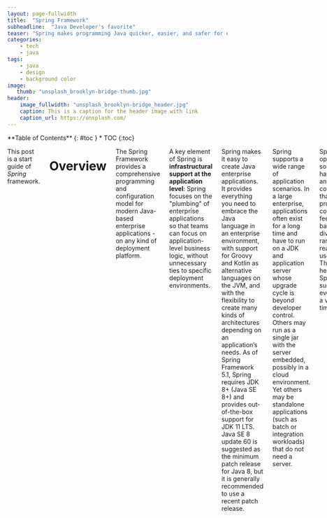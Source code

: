 ```yaml
---
layout: page-fullwidth
title:  "Spring Framework"
subheadline:  "Java Developer's favorite"
teaser: "Spring makes programming Java quicker, easier, and safer for everybody."
categories:
    - tech
    - java
tags:
    - java
    - design
    - background color
image:
   thumb: "unsplash_brooklyn-bridge-thumb.jpg"
header:
    image_fullwidth: "unsplash_brooklyn-bridge_header.jpg"
    caption: This is a caption for the header image with link
    caption_url: https://unsplash.com/
---
```

<div class="row">
<div class="medium-4 medium-push-8 columns" markdown="1">
<div class="panel radius" markdown="1">
**Table of Contents**
{: #toc }
*  TOC
{:toc}
</div>
</div><!-- /.medium-4.columns -->

<div class="medium-8 medium-pull-4 columns" markdown="1">
<!--more-->

This post is a start guide of *Spring* framework.

# Overview

 The Spring Framework provides a comprehensive programming and configuration model for modern Java-based enterprise applications - on any kind of deployment platform.

 A key element of Spring is **infrastructural support at the application level**: Spring focuses on the "plumbing" of enterprise applications so that teams can focus on application-level business logic, without unnecessary ties to specific deployment environments.

 Spring makes it easy to create Java enterprise applications. It provides everything you need to embrace the Java language in an enterprise environment, with support for Groovy and Kotlin as alternative languages on the JVM, and with the flexibility to create many kinds of architectures depending on an application’s needs. As of Spring Framework 5.1, Spring requires JDK 8+ (Java SE 8+) and provides out-of-the-box support for JDK 11 LTS. Java SE 8 update 60 is suggested as the minimum patch release for Java 8, but it is generally recommended to use a recent patch release.

 Spring supports a wide range of application scenarios. In a large enterprise, applications often exist for a long time and have to run on a JDK and application server whose upgrade cycle is beyond developer control. Others may run as a single jar with the server embedded, possibly in a cloud environment. Yet others may be standalone applications (such as batch or integration workloads) that do not need a server.

 Spring is open source. It has a large and active community that provides continuous feedback based on a diverse range of real-world use cases. This has helped Spring to successfully evolve over a very long time.

# IOC Container and Beans

 Foremost amongst these is the **Spring Framework’s Inversion of Control** (IoC) container. A thorough treatment of the Spring Framework’s IoC container is closely followed by comprehensive coverage of **Spring’s Aspect-Oriented Programming** (AOP) technologies. The Spring Framework has its own AOP framework, which is conceptually easy to understand and which successfully addresses the 80% sweet spot of AOP requirements in Java enterprise programming.

## Introduction

 **IoC** is also known as **dependency injection** (DI). It is a process whereby objects define their dependencies (that is, the other objects they work with) only through constructor arguments, arguments to a factory method, or properties that are set on the object instance after it is constructed or returned from a factory method. The container then injects those dependencies when it creates the bean. This process is fundamentally the **inverse** (hence the name, Inversion of Control) of the bean itself controlling the instantiation or location of its dependencies by using **direct construction of classes** or a mechanism such as the Service Locator pattern.

 The `org.springframework.beans` and `org.springframework.context` packages are the basis for Spring Framework’s **IoC container**. The `BeanFactory` interface provides an advanced configuration mechanism capable of managing any type of object. `ApplicationContext` is a sub-interface of `BeanFactory`.

In Spring, the objects that form the backbone of your application and that are managed by the Spring IoC container are called **beans**. A bean is an object that is **instantiated, assembled, and otherwise managed by a Spring IoC container**. Otherwise, a bean is simply one of many objects in your application. Beans, and the dependencies among them, are reflected in the configuration metadata used by a container.

### Container

The `org.springframework.context.ApplicationContext` interface represents the **Spring IoC container** and is responsible for **instantiating, configuring, and assembling the beans**. The container gets its instructions on what objects to instantiate, configure, and assemble by **reading configuration metadata**. The configuration metadata is represented in ***XML***, **Java annotations**, or **Java code**. It lets you express the objects that compose your application and the rich interdependencies between those objects.

Several implementations of the ·ApplicationContext interface· are supplied with Spring. In stand-alone applications, it is common to create an instance of `ClassPathXmlApplicationContext` or `FileSystemXmlApplicationContext`. While ***XML*** has been the traditional format for defining configuration metadata, you can instruct the container to use **Java annotations or code as the metadata format** by providing a small amount of ***XML*** configuration to declaratively enable support for these additional metadata formats.

The following diagram shows a high-level view of how Spring works. Your application classes are combined with configuration metadata so that, after the `ApplicationContext` is created and initialized, you have a fully configured and executable system or application.

![Spring](https://docs.spring.io/spring/docs/5.3.0-SNAPSHOT/spring-framework-reference/images/container-magic.png)
<center>The Spring IoC container</center>

#### Configuring Metadata

As the preceding diagram shows, the **Spring IoC container** consumes a form of configuration metadata. **This configuration metadata represents how you, as an application developer, tell the Spring container to instantiate, configure, and assemble the objects in your application**.

Configuration metadata is traditionally supplied in a simple and intuitive ***XML*** format.

**These bean definitions correspond to the actual objects that make up your application**. Typically, you define **service layer objects**, **data access objects** (`DAO`s), presentation objects such as Struts Action instances, infrastructure objects such as Hibernate `SessionFactories`, `JMS Queues`, and so forth. Typically, one does not configure fine-grained domain objects in the container, because it is usually the responsibility of `DAOs` and business logic to create and load domain objects. However, you can use Spring’s integration with AspectJ to configure objects that have been created outside the control of an IoC container. See Using AspectJ to dependency-inject domain objects with Spring.

The following example shows the basic structure of **XML-based configuration metadata**

```xml
<?xml version="1.0" encoding="UTF-8"?>
<beans xmlns="http://www.springframework.org/schema/beans"
    xmlns:xsi="http://www.w3.org/2001/XMLSchema-instance"
    xsi:schemaLocation="http://www.springframework.org/schema/beans
        https://www.springframework.org/schema/beans/spring-beans.xsd">

    <bean id="..." class="...">  
        <!-- collaborators and configuration for this bean go here -->
    </bean>

    <bean id="..." class="...">
        <!-- collaborators and configuration for this bean go here -->
    </bean>

    <!-- more bean definitions go here -->

</beans>
```

 + The id attribute is a string that identifies the individual bean definition.
 + The class attribute defines the type of the bean and uses the fully qualified
    classname.

#### Instantiating a Container

The location path or paths supplied to an `ApplicationContext` constructor are **resource strings that let the container load configuration metadata** from a variety of external resources, such as the local file system, the Java `CLASSPATH`, and so on.

```java
ApplicationContext context = new ClassPathXmlApplicationContext("services.xml", "daos.xml");
```

The following example shows the service layer objects (`services.xml`) configuration file:

```xml


<?xml version="1.0" encoding="UTF-8"?>
<beans xmlns="http://www.springframework.org/schema/beans"
    xmlns:xsi="http://www.w3.org/2001/XMLSchema-instance"
    xsi:schemaLocation="http://www.springframework.org/schema/beans
        https://www.springframework.org/schema/beans/spring-beans.xsd">

    <!-- services -->

    <bean id="petStore" class="org.springframework.samples.jpetstore.services.PetStoreServiceImpl">
        <property name="accountDao" ref="accountDao"/>
        <property name="itemDao" ref="itemDao"/>
        <!-- additional collaborators and configuration for this bean go here -->
    </bean>

    <!-- more bean definitions for services go here -->

</beans>
```

The following example shows the data access objects `daos.xml` file:

```xml
<?xml version="1.0" encoding="UTF-8"?>
<beans xmlns="http://www.springframework.org/schema/beans"
    xmlns:xsi="http://www.w3.org/2001/XMLSchema-instance"
    xsi:schemaLocation="http://www.springframework.org/schema/beans
        https://www.springframework.org/schema/beans/spring-beans.xsd">

    <bean id="accountDao"
        class="org.springframework.samples.jpetstore.dao.jpa.JpaAccountDao">
        <!-- additional collaborators and configuration for this bean go here -->
    </bean>

    <bean id="itemDao" class="org.springframework.samples.jpetstore.dao.jpa.JpaItemDao">
        <!-- additional collaborators and configuration for this bean go here -->
    </bean>

    <!-- more bean definitions for data access objects go here -->

</beans>
```
In the preceding example, the service layer consists of the `PetStoreServiceImpl` class and two data access objects of the types `JpaAccountDao` and `JpaItemDao` (based on the JPA **Object-Relational Mapping standard**). The property name element refers to the name of the **JavaBean** property, and the `ref` element refers to the name of another bean definition. This linkage between `id` and `ref` elements expresses the **dependency** between collaborating objects.

#### Composing XML-based Configuration Metadata

It can be useful to have bean definitions span multiple `XML` files. Often, each individual `XML` configuration file represents a **logical layer or module** in your architecture.

You can use the application **context constructor** to load bean definitions from all these `XML` fragments. This constructor takes multiple Resource locations. Alternatively, use one or more occurrences of the `<import/>` element to load bean definitions from another file or files. The following example shows how to do so:

```xml
<beans>
    <import resource="services.xml"/>
    <import resource="resources/messageSource.xml"/>
    <import resource="/resources/themeSource.xml"/>

    <bean id="bean1" class="..."/>
    <bean id="bean2" class="..."/>
</beans>
```

In the preceding example, external bean definitions are loaded from three files: `services.xml`, `messageSource.xml`, and `themeSource.xml`. All location paths are relative to the definition file doing the importing, so `services.xml` must be in the **same directory or classpath location as the file doing the importing**, while `messageSource.xml` and `themeSource.xml` must be in a resources location below the location of the importing file. As you can see, a leading slash is ignored. However, given that these paths are relative, it is better form not to use the slash at all. The contents of the files being imported, including the top level `<beans/>`element, must be valid XML bean definitions, according to the Spring Schema.

#### Using the Container

The `ApplicationContext` is the interface for an advanced factory capable of **maintaining a registry of different beans and their dependencies**. By using the method `T getBean(String name, Class<T> requiredType)`, you can retrieve instances of your beans.

The ApplicationContext lets you read bean definitions and access them, as the following example shows:

```java
// create and configure beans
ApplicationContext context = new ClassPathXmlApplicationContext("services.xml", "daos.xml");

// retrieve configured instance
PetStoreService service = context.getBean("petStore", PetStoreService.class);

// use configured instance
List<String> userList = service.getUsernameList();
```
With **`Groovy` configuration**, bootstrapping looks very similar. It has a different context implementation class which is **Groovy-aware** (but also understands `XML` bean definitions). The following example shows Groovy configuration:

```java
ApplicationContext context = new GenericGroovyApplicationContext("services.groovy", "daos.groovy");
```

The most flexible variant is `GenericApplicationContext` in combination with reader delegates — for example, with `XmlBeanDefinitionReader` for `XML` files, as the following example shows:

```java
GenericApplicationContext context = new GenericApplicationContext();
new XmlBeanDefinitionReader(context).loadBeanDefinitions("services.xml", "daos.xml");
context.refresh();
```

You can also use the `GroovyBeanDefinitionReader` for Groovy files, as the following example shows:

```java
GenericApplicationContext context = new GenericApplicationContext();
new GroovyBeanDefinitionReader(context).loadBeanDefinitions("services.groovy", "daos.groovy");
context.refresh();
```

You can then use `getBean` to retrieve instances of your beans. The `ApplicationContext` interface has a few other methods for retrieving beans, but, ideally, your application code should never use them. Indeed, your application code should have no calls to the `getBean()` method at all and thus have no dependency on `Spring APIs` at all. For example, Spring’s integration with web frameworks provides dependency injection for various web framework components such as controllers and `JSF-managed beans`, letting you declare a dependency on a specific bean through metadata (such as an autowiring annotation).

For example, to generate a simple object "Hello", we can use beans to help create it.

```java
public class Hello {
    private String str;

    public String getStr() {
        return str;
    }

    public void setStr(String str) {
        this.str = str;
    }

    @Override
    public String toString() {
        return "Hello{" +
                "str='" + str + '\'' +
                '}';
    }
}
```
In the Resource, there is a new `xml` file called bean.xml and before the creation of the Spring framework, it should load the `.jar`
files from `maven` first.

![Import"jar"FIle](https://thumbnail0.baidupcs.com/thumbnail/6ef0d0d60v0cf4a96fe017f7c5c90651?fid=156850721-250528-4134635253381&time=1595498400&rt=sh&sign=FDTAER-DCb740ccc5511e5e8fedcff06b081203-aaqsFTlD2kqajUOkcni9lCxq%2FEg%3D&expires=8h&chkv=0&chkbd=0&chkpc=&dp-logid=4749204848576213673&dp-callid=0&size=c710_u400&quality=100&vuk=-&ft=video)
<center>Import ".jar" Files</center>

![XML](https://thumbnail0.baidupcs.com/thumbnail/0fcb47027k544022b0fa7f07f5b20bde?fid=156850721-250528-155151245752296&time=1595498400&rt=sh&sign=FDTAER-DCb740ccc5511e5e8fedcff06b081203-2ALsgCNxyRdOWnNz87ySv0lDzNU%3D&expires=8h&chkv=0&chkbd=0&chkpc=&dp-logid=4749176904738517390&dp-callid=0&size=c710_u400&quality=100&vuk=-&ft=video)
<center>XML file Detail</center>

```xml
<?xml version="1.0" encoding="UTF-8"?>
<beans xmlns="http://www.springframework.org/schema/beans"
       xmlns:xsi="http://www.w3.org/2001/XMLSchema-instance"
       xsi:schemaLocation="http://www.springframework.org/schema/beans
        https://www.springframework.org/schema/beans/spring-beans.xsd">


    <!--Using Spring to create objects, Bean is the generator in Spring
    Type  Name  = new Type();
    Hello hello = new Hello();
    id          = name
    class       = new Object;
    property is to assign a value to the object
    -->

    <bean id="Hello" class="Hello">
        <!-- additional collaborators and configuration for this bean go here -->
            <property name="str" value="Spring"/>
    </bean>
    <!-- more bean definitions for data access objects go here -->

</beans>
```

And finally, the testing method looks like what the code below describes:

```java
import org.springframework.context.ApplicationContext;
import org.springframework.context.support.ClassPathXmlApplicationContext;

public class myTest {
    public static void main(String[] args){
        ApplicationContext context = new ClassPathXmlApplicationContext("bean.xml");
        Hello hello = (Hello) context.getBean("Hello");
        System.out.println(hello.toString());
    }
}
```
#### Spring Configuration

1. ailas
    By using ailas, the constructor can be called by another name. Adding a extra line in the `xml` and we can use the ailas. 

    ```xml
    <alias name="Hello" alias="hhhh"/>
    ```

    ```java
    ublic class myTest {
    public static void main(String[] args){
        ApplicationContext context = new ClassPathXmlApplicationContext( "bean.xml");
        Hello hello = (Hello) context.getBean("hhhh");
        System.out.println(hello.toString());
        }
    }
    ```
    And the output is also

    ```java
    Hello{str='Spring'}
    
    ```

    Also, using `name` in the properties can be called.

    ```xml
    <bean id="Hello" class="Hello" name="sk">
    ```
    Then test it using "sk"
    ```java
    ublic class myTest {
    public static void main(String[] args){
        ApplicationContext context = new ClassPathXmlApplicationContext( "bean.xml");
        Hello hello = (Hello) context.getBean("sk");
        System.out.println(hello.toString());
        }
    }
    ```
    The outout is also:

    ```java
    Hello{str='Spring'}
    
    ```
2. Import

    Assume that there is a team colarborating with each other to exploit, `import` can combine the beans to be a whole entity. Usually, different beans are in charge of different part of calsses, and the configurations are rendered in different beans. We can combine these beans to be a whole configuration file.

    In the `applicationContext.xml`, there imports other three beans:

    ```xml
        <?xml version="1.0" encoding="UTF-8"?>
    <beans xmlns="http://www.springframework.org/schema/beans"
        xmlns:xsi="http://www.w3.org/2001/XMLSchema-instance"
        xsi:schemaLocation="http://www.springframework.org/schema/beans http://www.springframework.org/schema/beans/spring-beans.xsd">
        <import resource="bean.xml"/>
        <import resource="bean1.xml"/>
        <import resource="bean2.xml"/>
    </beans>
    ```

### Dependency Input

Through **Set**:

+ Dependencies: The creation of Bean objects is depended on the container
+ Input: The properties of Bean objects are depended on the container

For example:

There are classes named `students` and `Adrress` having complcated types,

```java
import javafx.beans.property.Property;

import java.util.Arrays;
import java.util.List;
import java.util.Map;
import java.util.Set;

public class student {

    private String name;
    private Address address;
    private  String[] books;
    private List<String> hobbys;
    private Map<String,String> card;
    private Set<String> games;
    private String wife;
    private Property info;

    @Override
    public String toString() {
        return "student{" +
                "name='" + name + '\'' +
                ", address=" + address +
                ", books=" + Arrays.toString(books) +
                ", hobbys=" + hobbys +
                ", card=" + card +
                ", games=" + games +
                ", wife='" + wife + '\'' +
                ", info=" + info +
                '}';
    }

    public void setName(String name) {
        this.name = name;
    }

    public void setAddress(Address address) {
        this.address = address;
    }

    public void setBooks(String[] books) {
        this.books = books;
    }

    public void setHobbys(List<String> hobbys) {
        this.hobbys = hobbys;
    }

    public void setCard(Map<String, String> card) {
        this.card = card;
    }

    public void setGames(Set<String> games) {
        this.games = games;
    }

    public void setWife(String wife) {
        this.wife = wife;
    }

    public void setInfo(Object info) {
        this.info.setValue(info);
    }

    public String getName() {
        return name;
    }

    public Address getAddress() {
        return address;
    }

    public String[] getBooks() {
        return books;
    }

    public List<String> getHobbys() {
        return hobbys;
    }

    public Map<String, String> getCard() {
        return card;
    }

    public Set<String> getGames() {
        return games;
    }

    public String getWife() {
        return wife;
    }

    public Object getInfo() {
        return info.getName();
    }

    public Property infoProperty() {
        return info;
    }
}
```
Class `Addess`:
```java
public class Address {
    private String address;

    public void setAddress(String address) {
        this.address = address;
    }

    public String getAddress() {
        return address;
    }

    @Override
    public String toString() {
        return "Address{" +
                "address='" + address + '\'' +
                '}';
    }
}

```
The properties of complicated types can be demonstrated as follows:

```xml
<?xml version="1.0" encoding="UTF-8"?>
<beans xmlns="http://www.springframework.org/schema/beans"
       xmlns:xsi="http://www.w3.org/2001/XMLSchema-instance"
       xsi:schemaLocation="http://www.springframework.org/schema/beans
        https://www.springframework.org/schema/beans/spring-beans.xsd">

    <bean id="address" class="Address" name="sk">
           <property name="address" value="SH"/>
    </bean>
    <bean id="student" class="student" name="student2">
        <property name="name" value="danny"/>
        <property name="address" ref="address"/>
        <!--Array-->
        <property name="books">
            <array>
                <value>Harri Porter</value>
                <value>Red Mansion</value>
                <value>Gone With the Wind</value>
            </array>
        </property>
        <!--List-->
        <property name="hobbys">
            <list>
                <value>Music</value>
                <value>Reading</value>
            </list>
        </property>
        <!--Map-->
        <property name="card">
            <map>
                <entry key="ID" value="111111111"/>
                <entry key="BankCard" value="00000000"/>
            </map>
        </property>
        <!--Set-->
        <property name="games">
            <set>
                <value>LOL</value>
                <value>CF</value>
            </set>
        </property>
        <!--NULL-->
        <property name="wife">
            <null></null>
        </property>
        <!--Properties-->
        <property name="info">
            <props>
                <prop key="IDcard">10010</prop>
                <prop key="sex">Male</prop>
            </props>
        </property>
    </bean>

    <!-- more bean definitions for data access objects go here -->

</beans>
```

### Scope of dependencies

When you create a bean definition, you create a recipe for creating actual instances of the class defined by that bean definition. The idea that a bean definition is a recipe is important, because it means that, as with a class, **you can create many object instances from a single recipe**.

You can control not only the **various dependencies and configuration values that are to be plugged into an object that is created from a particular bean definition but also control the scope of the objects created from a particular bean definition**. This approach is powerful and flexible, because you can choose the scope of the objects you create through configuration instead of having to bake in the scope of an object at the Java class level. Beans can be defined to be deployed in one of a number of scopes. The Spring Framework supports **six scopes**, four of which are available only if you use a web-aware `ApplicationContext`. You can also create a custom scope.

![BEANSCOPE](https://thumbnail0.baidupcs.com/thumbnail/0887fa486qccb2942a6b9561e87e9615?fid=156850721-250528-477468679693565&time=1595836800&rt=sh&sign=FDTAER-DCb740ccc5511e5e8fedcff06b081203-gy4FSuW9lSb0TymhmwPKeFs11yY%3D&expires=8h&chkv=0&chkbd=0&chkpc=&dp-logid=4840294956942370272&dp-callid=0&size=c710_u400&quality=100&vuk=-&ft=video)
<center>Bean Scope</center>

+ Singleton(default)

    ![SINGLETON](https://thumbnail0.baidupcs.com/thumbnail/0887fa486qccb2942a6b9561e87e9615?fid=156850721-250528-477468679693565&time=1595836800&rt=sh&sign=FDTAER-DCb740ccc5511e5e8fedcff06b081203-gy4FSuW9lSb0TymhmwPKeFs11yY%3D&expires=8h&chkv=0&chkbd=0&chkpc=&dp-logid=4840317173723535588&dp-callid=0&size=c710_u400&quality=100&vuk=-&ft=video)

    ```xml
    <bean id="accountService" class="com.something.DefaultAccountService"/>
    <!-- the following is equivalent, though redundant (singleton scope is the default) -->
    <bean id="accountService" class="com.something.DefaultAccountService" scope="singleton"/>
    ```

+ Prototype

    ```xml
    <bean id="accountService" class="com.something.DefaultAccountService" scope="prototype"/>
    ```

    ![prototype](https://thumbnail0.baidupcs.com/thumbnail/6b4692be2k9896928ee5e1a6686e45e5?fid=156850721-250528-155704978471242&time=1595836800&rt=sh&sign=FDTAER-DCb740ccc5511e5e8fedcff06b081203-2xhwdj2p365hakYl3Ful%2FiqYhKs%3D&expires=8h&chkv=0&chkbd=0&chkpc=&dp-logid=4840329398313108792&dp-callid=0&size=c710_u400&quality=100&vuk=-&ft=video)

### Auto-configuration

    ```xml
    <bean id="cat" class="cat">
        <property name="name" value="ROll"/>
    </bean>
    <bean id="dag" class="dog">
        <property name="name" value="WangCai"/>
    <!--
        byName: will find the context in the container where the `bean id` is the same as the the object's `set()` method  
        byType: will find the context in the container where the class is the same as the the object class.  
    -->
    <bean id="people" class="people" autowire="byName">
        <property name="name" value="Danny"/>
    </bean>
    ```

 + **ByName** autowire

 It needs to ensure that the `id` of all the `beans` are sole, and this bean needs to be kept consistent with the **value** of the `setter`'s property  taht is automatically inputted. 

 + **ByType** autowire

 It needs to ensure that the `class` of all the `beans` are sole, and this bean needs to be kept consistent with the **class's** property  taht is automatically inputted. 

## Annotation-based Container Configuration

 The introduction of annotation-based configuration raised the question of whether **this approach is “better” than XML**. The short answer is “it depends.” The long answer is that each approach has its pros and cons, and, usually, it is up to the developer to decide which strategy suits them better. Due to the way they are defined, annotations provide a lot of context in their declaration, leading to **shorter and more concise configuration**. However, `XML` excels at wiring up components without touching their source code or recompiling them. Some developers prefer having the wiring close to the source while others argue that annotated classes are no longer POJOs and, furthermore, that the configuration becomes decentralized and harder to control.

 No matter the choice, Spring can accommodate both styles and even mix them together. It is worth pointing out that through its `JavaConfig` option, Spring lets annotations be used in a non-invasive way, without touching the target components source code and that, in terms of tooling, all configuration styles are supported by the Spring Tools for Eclipse.

 1. Import constraint: **context** constraint
 2. Configurate the annotation suport: context:annotation-config/

```xml
<?xml version="1.0" encoding="UTF-8"?>
<beans xmlns="http://www.springframework.org/schema/beans"
    xmlns:xsi="http://www.w3.org/2001/XMLSchema-instance"
    xmlns:context="http://www.springframework.org/schema/context"
    xsi:schemaLocation="http://www.springframework.org/schema/beans
        https://www.springframework.org/schema/beans/spring-beans.xsd
        http://www.springframework.org/schema/context
        https://www.springframework.org/schema/context/spring-context.xsd">

    <context:annotation-config/>

</beans>
```
### @Autowired Annotation & @Qualifier
 For example, in the previous instance, we can add `@Autowired` annotation before the objects creation. Besides, if one `@Autowired` cannot finish assemble the objects, we can add `@Qualifier(Value="XXX")` to configurate the use of `@Autowired`, and determine one only **bean object**:

 ```java
 import org.springframework.beans.factory.annotation.Autowired;

 public class people {
    @Autowired
    @Qualifier(Value="cat111")
    private cat Cat;
    @Autowired
    @Qualifier(Value="dog222")
    private dog Dog;
    private String name;
 
 ```

 In the `beans.xml`, the code can be simplified:

 ```xml
    <bean id="cat" class="cat"/>
    <bean id="cat111" class="cat"/>
    <bean id="dag" class="dog"/>
    <bean id="dag222" class="dog"/>

    <bean id="people" class="people" autowire="byName">
        <property name="name" value="Danny"/>
    </bean>
 ```

### @Resource Annotation

 ```java
 public class people {
    @Resource
    private cat Cat;
    @Resource
    private dog Dog;
    private String name;
 ```

 + The differences between `@Resource` and `@Autowired` 
    + They can both be applied in the process of automatical configuration, and can both be put at the property configurations.
    + `@Autowired` is realized through `byName`, and the corresponding object must exist.
    + `@Resource` is realized through `byName` by default, if it cannot find the key words, it will realize through `byType`. If both of the two method cannot find, it will generate an error.
    + The execution order of there two methods are various: `@Autowired` by `byType` while `@Resource` by `byName` in default.
    + `@Nullable` can make the instance to be **NULL**.

### @Component Annotation

```xml
<?xml version="1.0" encoding="UTF-8"?>
<beans xmlns="http://www.springframework.org/schema/beans"
       xmlns:xsi="http://www.w3.org/2001/XMLSchema-instance"
       xmlns:context="http://www.springframework.org/schema/context"
       xsi:schemaLocation="http://www.springframework.org/schema/beans
        https://www.springframework.org/schema/beans/spring-beans.xsd
        http://www.springframework.org/schema/context
        https://www.springframework.org/schema/context/spring-context.xsd">
    <!--
        To scan the particular package, 
        and the annotations below these packages will work
        -->
    <context:component-scan base-package="com.danny"/>
    <context:annotation-config/>

</beans>
```
The `@Component` makes the auto-generation. And `@Value("XXX")` assign the value to the object.
```java
package com.danny.proj;

import org.springframework.beans.factory.annotation.Value;
import org.springframework.stereotype.Component;

//Equals to <bean id="user" class="com.Danny.poroj.User">
@Component
public class User {
    public String name;
    //Equals <property name="name" value="Danny"/>
    @Value("Danny")
    public void setName(String name) {
        this.name = name;
    }
}
```
+ Derived annotations:
    + dao: `@Repository`
    + service: `@Service`
    + controller: `@Controller`


### Java Configuration

Project class:
```java
@Component
public class User {
    private String name;

    @Override
    public String toString() {
        return "User{" +
                "name='" + name + '\'' +
                '}';
    }

    public String getName() {
        return name;
    }

    //Equals <property name="name" value="Danny"/>
    @Value("Danny")
    public void setName(String name) {
        this.name = name;
    }
}
```

Configuration class:
```java
@Configuration //This annotation means the class will be collocated by the spring container.
// And be injected into the container. Because itself is a @Component, the same as beans,xml
public class hhhConfig {
    @Bean //Sign up for a bean, it is the same as a bean tag
          //The name of this method is the same as "id" in the bean
          //The return value of this method is the "class" property the bean tag.
    public static User user(){
        return new User();
    }
}
```
Testing class:
```java
import com.danny.config.hhhConfig;
import com.danny.proj.User;
import org.springframework.context.ApplicationContext;
import org.springframework.context.annotation.AnnotationConfigApplicationContext;
import org.springframework.context.support.ClassPathXmlApplicationContext;

public class myTest {
    public static void main(String[] args){
        ApplicationContext context = new AnnotationConfigApplicationContext(hhhConfig.class);
        User user = (User) context.getBean("user()");
//        System.out.println(getUser.getname());
        System.out.println(user.getName());
    }
}
```

# AOP - Aspect Oriented Programming with Spring

(additional reference: https://www.tutorialspoint.com/springaop/springaop_overview.htm) 
!(https://www.tutorialspoint.com/springaop/springaop_overview.htm)

**Aspect-oriented Programming (AOP)** complements **Object-oriented Programming (OOP) by** providing another way of thinking about program structure. The key unit of modularity in **OOP** is the class, whereas in AOP the unit of modularity is the **aspect**. Aspects enable the modularization of concerns (such as transaction management) that cut across multiple types and objects. (Such concerns are often termed “crosscutting” concerns in AOP literature.)

One of the key components of Spring is the **AOP framework**. While the Spring IoC container does not depend on AOP (meaning you do not need to use AOP if you don’t want to), AOP complements Spring IoC to provide a very capable middleware solution.

The key unit of modularity in OOP is the class, whereas in AOP the unit of modularity is the **aspect**. Dependency Injection helps you decouple your application objects from each other, while AOP helps you **decouple cross-cutting** concerns from the objects that they affect. AOP is like triggers in programming languages such as Perl, .NET, Java, and others.

Spring AOP module lets interceptors intercept an application. For example, when a method is executed, you can **add extra functionality before or after the method execution**.

## Core Concepts in AOP

Before we start working with **AOP**, let us become familiar with the AOP concepts and terminologies. These terms are not specific to Spring, rather they are related to AOP.

|Aspect  |	A module which has a set of APIs providing cross-cutting requirements. For example, a logging module would be called AOP aspect for logging. An application can have any number of aspects depending on the requirement.|
|Join point  |	This represents a point in your application where you can plug-in AOP aspect. You can also say, it is the actual place in the application where an action will be taken using Spring AOP framework.|
|Advice  |	This is the actual action to be taken either before or after the method execution. This is the **actual piece of code that is invoked during program execution by Spring AOP framework.|
|PointCut    |	This is a set of one or more joinpoints where an advice should be executed. You can specify PointCuts using expressions or patterns as we will see in our AOP examples.|
|Introduction    |	An introduction allows you to add new methods or attributes to existing classes.|
|Target object   |	The object being advised by one or more aspects. This object will always be a proxied object. Also referred to as the advised object.|
|AOP proxy   |	An object created by the AOP framework in order to implement the aspect contracts (advise method executions and so on). In the Spring Framework, an AOP proxy is a JDK dynamic proxy or a CGLIB proxy.|
Weaving     |	Weaving is the process of linking aspects with other application types or objects to create an advised object. This can be done at compile time, load time, or at runtime.|

### Using Spring to Configurate Aop

To configure a log to a particular methods, it can apply AOP in spring to gnerate a pointcut. 

In the Maven dependencies, except the basic `org.springframework` depndency, there needs a special dependency called `org.aspectj`.

```xml
<dependency>
    <groupId>org.aspectj</groupId>
    <artifactId>aspectjweaver</artifactId>
    <version>1.9.4</version>
</dependency>
```

In the parent interface, there are three methods to be implimented:

```java
public interface UserService {
    public void add();
    public void delete();
    public void update();
    public void select();
}
```
To implement theses methods,

```java
public class UserServiceTmp1 implements UserService {


    public void add() {
        System.out.println("Add one client");
    }

    public void delete() {
        System.out.println("Delete one client");
    }

    public void update() {
        System.out.println("Update one client");
    }

    public void select() {
        System.out.println("Select one client");
    }
}
```
Then, there will create a `AfterLog` class to inspect the execution of the code:

```java
import org.springframework.aop.MethodBeforeAdvice;

import java.lang.reflect.Method;

public class log  implements MethodBeforeAdvice {
    //method: the executable target's method
    //args: Arguments
    //target: The target object
    public void before(Method method, Object[] args, Object target) throws Throwable{
        System.out.println(target.getClass().getName()+" " + method.getName()+ " has been executed.");
    }
}
```

There is also a `BeforeLog` class:

```java
import org.springframework.aop.MethodBeforeAdvice;

import java.lang.reflect.Method;

public class log  implements MethodBeforeAdvice {
    //method: the executable target's method
    //args: Arguments
    //target: The target object
    public void before(Method method, Object[] args, Object target) throws Throwable{
        System.out.println(target.getClass().getName()+" " + method.getName()+ " has been executed.");
    }
}
```
In the `applicationContext.xml`, there should configureate the `Spring` Aop:

```xml
<?xml version="1.0" encoding="UTF-8"?>
<beans xmlns="http://www.springframework.org/schema/beans"
       xmlns:xsi="http://www.w3.org/2001/XMLSchema-instance" xmlns:aop="http://www.springframework.org/schema/aop"
       xsi:schemaLocation="http://www.springframework.org/schema/beans
        https://www.springframework.org/schema/beans/spring-beans.xsd
        http://www.springframework.org/schema/aop
        https://www.springframework.org/schema/aop/spring-aop.xsd">

    <bean id="userService" class="com.Danny.service.UserServiceTmp1"/>
    <bean id="log" class="com.Danny.log.log"/>
    <bean id="afterLog" class="com.Danny.log.AfterLog"/>

    <!--Method 1: Use original Spring API Interface-->
    <!--Configurate aop-->
    <aop:config>
        <!--pointCut and its location-->
        <aop:pointcut id="pointcut" expression="execution(* com.Danny.service.UserServiceTmp1.*(..))"/>

        <!--Advisor increase-->
        <aop:advisor advice-ref="log" pointcut-ref="pointcut"/>
        <aop:advisor advice-ref="afterLog" pointcut-ref="pointcut"/>
    </aop:config>
</beans>
```

Finally, the output of the log is the following: 

```
com.Danny.service.UserServiceTmp1 add has been executed.
Add one client
addMethodhas been executed and the returning value is null
```

### Self-defined Aop

We can also define the point cut and the aspect by ourself.

Firstly, create a diy class which defines self-defined pointcuts to execute.

```java
public class DiyPointCut {
    public void before(){
        System.out.println("====Before execution====");
    }
    public void after(){
        System.out.println("====After execution====");
    }
}
```
Then, in the `applicationContext.xml`, we can configurate the pointcut,

```xml
<!--Self-defined Pointcut, ref: the referred class-->
    <aop:config>
        <aop:aspect ref="diy">
            <!--Point Cut-->
            <aop:pointcut id="point" expression="execution(* com.Danny.service.UserServiceTmp1.*(..))"/>
            <!--Aspect-->
            <aop:before method="before" pointcut-ref="point"/>
            <aop:after method="after" pointcut-ref="point"/>
        </aop:aspect>
    </aop:config>
```
The out put looks like the following:

```
====Before execution====
Add one client
====After execution====
```

### Annotation Aop Configuation

In the `applicationContext.xml`, add a configuration code:

```xml
 <!--Annotation Aop-->
    <bean id="annotationPointCut" class="com.Danny.diy.annotationPointCut"/>
    <aop:aspectj-autoproxy/>
```

In the pointcut class, we can use `@Aspect` annotation to implicate the pointcut class, and we can annotate the `@Before` or `@After` method to execute. The `@Around` can  both execute the after method and the before method.

```java
import org.aspectj.lang.annotation.After;
import org.aspectj.lang.annotation.Aspect;
import org.aspectj.lang.annotation.Before;
import org.aspectj.lang.annotation.Around;

@Aspect //To annotate this is a pointcut
public class annotationPointCut {

    @Before("execution(* com.Danny.service.UserServiceTmp1.*(..))")
    public void before(){
        System.out.println("====Before execution====");
    }

    @After("execution(* com.Danny.service.UserServiceTmp1.*(..))")
    public  void after(){
        System.out.println("====After execution====");
    }
}

    @Around("execution(* com.Danny.service.UserServiceTmp1.*(..))")
    //In the Around type, we can give a parameter to determine the point cut
    public void around(ProceedingJoinPoint jp) throws Throwable{
        System.out.println("Before around");
        Object proceed = jp.proceed(); //Execute the method
        System.out.println("After around");
        Signature signature = jp.getSignature();//get Signature
        System.out.println("signature: " + signature);
        System.out.println(proceed);
    }
```

Output is the following:

```
Before around
====Before execution====
Add one client
====After execution====
After around
signature: void com.Danny.service.UserService.add()
null
```